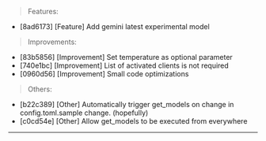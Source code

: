 > Features:
- [8ad6173] [Feature] Add gemini latest experimental model

> Improvements:
- [83b5856] [Improvement] Set temperature as optional parameter
- [740e1bc] [Improvement] List of activated clients is not required
- [0960d56] [Improvement] Small code optimizations

> Others:
- [b22c389] [Other] Automatically trigger get_models on change in config.toml.sample change. (hopefully)
- [c0cd54e] [Other] Allow get_models to be executed from everywhere


---
